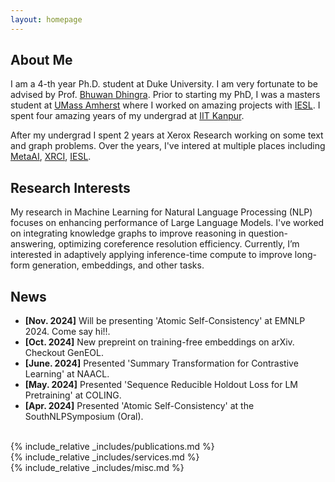 ```yaml
---
layout: homepage
---
```


## About Me

I am a 4-th year Ph.D. student at Duke University. I am very fortunate to be advised by Prof. [Bhuwan Dhingra](https://users.cs.duke.edu/~bdhingra/). Prior to starting my PhD, I was a masters student at [UMass Amherst](https://www.umass.edu/) where I worked on amazing projects with [IESL](https://www.iesl.cs.umass.edu/). I spent four amazing years of my undergrad at [IIT Kanpur](https://www.iitk.ac.in/).

After my undergrad I spent 2 years at Xerox Research working on some text and graph problems. Over the years, I've intered at multiple places including [MetaAI](https://www.meta.ai/), [XRCI](https://india.news.xerox.com/2015/03/01/xerox-research-centre-india-concludes-xrci-open-2015/), [IESL](https://www.iesl.cs.umass.edu/).


## Research Interests
My research in Machine Learning for Natural Language Processing (NLP) focuses on enhancing performance of Large Language Models. I've worked on integrating knowledge graphs to improve reasoning in question-answering, optimizing coreference resolution efficiency. Currently, I’m interested in adaptively applying inference-time compute to improve long-form generation, embeddings, and other tasks. 

## News
- **[Nov. 2024]** Will be presenting 'Atomic Self-Consistency' at EMNLP 2024. Come say hi!!. 
- **[Oct. 2024]** New prepreint on training-free embeddings on arXiv. Checkout GenEOL.
- **[June. 2024]** Presented 'Summary Transformation for Contrastive Learning' at NAACL.
- **[May. 2024]** Presented 'Sequence Reducible Holdout Loss for LM Pretraining' at COLING.
- **[Apr. 2024]** Presented 'Atomic Self-Consistency' at the SouthNLPSymposium (Oral).

<br>
{% include_relative _includes/publications.md %}
<br>
{% include_relative _includes/services.md %}
<br>
{% include_relative _includes/misc.md %}
